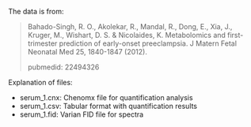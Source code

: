 The data is from:

> Bahado-Singh, R. O., Akolekar, R., Mandal, R., Dong, E., 
> Xia, J., Kruger, M., Wishart, D. S. & Nicolaides, K. 
> Metabolomics and first-trimester prediction of early-onset 
> preeclampsia. J Matern Fetal Neonatal Med 25, 1840-1847 (2012).
> 
> pubmedid: 22494326

Explanation of files:

- serum_1.cnx: Chenomx file for quantification analysis
- serum_1.csv: Tabular format with quantification results
- serum_1.fid: Varian FID file for spectra

